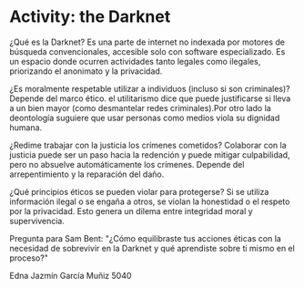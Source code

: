 # Activity: the Darknet

¿Qué es la Darknet? Es una parte de internet no indexada por motores de búsqueda convencionales, accesible solo con software especializado. Es un espacio donde ocurren actividades tanto legales como ilegales, priorizando el anonimato y la privacidad.

¿Es moralmente respetable utilizar a individuos (incluso si son criminales)? Depende del marco ético. el utilitarismo dice que puede justificarse si lleva a un bien mayor (como desmantelar redes criminales).Por otro lado la deontología suguiere que usar personas como medios viola su dignidad humana.

¿Redime trabajar con la justicia los crímenes cometidos? Colaborar con la justicia puede ser un paso hacia la redención y puede mitigar culpabilidad, pero no absuelve automáticamente los crímenes. Depende del arrepentimiento y la reparación del daño.

¿Qué principios éticos se pueden violar para protegerse? Si se utiliza información ilegal o se engaña a otros, se violan la honestidad o el respeto por la privacidad. Esto genera un dilema entre integridad moral y supervivencia.

Pregunta para Sam Bent: "¿Cómo equilibraste tus acciones éticas con la necesidad de sobrevivir en la Darknet y qué aprendiste sobre ti mismo en el proceso?"

Edna Jazmín García Muñiz 5040

